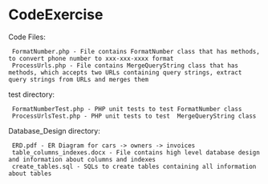 # CodeExercise
Code Files:

     FormatNumber.php - File contains FormatNumber class that has methods, to convert phone number to xxx-xxx-xxxx format
     ProcessUrls.php - File contains MergeQueryString class that has methods, which accepts two URLs containing query strings, extract query strings from URLs and merges them

test directory:

     FormatNumberTest.php - PHP unit tests to test FormatNumber class
     ProcessUrlsTest.php - PHP unit tests to test  MergeQueryString class
     
Database_Design directory:

     ERD.pdf - ER Diagram for cars -> owners -> invoices 
     table_columns_indexes.docx - File contains high level database design and information about columns and indexes
     create_tables.sql - SQLs to create tables containing all information about tables
